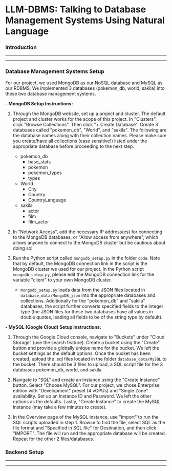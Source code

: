 # LLM-DBMS: Talking to Database Management Systems Using Natural Language

### Introduction

------
------

### Database Management Systems Setup

For our project, we used MongoDB as our NoSQL database and MySQL as our RDBMS. We implemented 3 databases (pokemon_db, world, sakila) into these two database management systems. 

**- MongoDB Setup Instructions:**

1. Through the MongoDB website, set up a project and cluster. The default project and cluster works for the scope of this project. In "Clusters", click "Browse Collections". Then click "+ Create Database". Create 3 databases called "pokemon_db", "World", and "sakila". The following are the database names along with their collection names. Please make sure you create/have all collections (case sensitive!) listed under the appropriate database before proceeding to the next step.
    - pokemon_db
        - base_stats
        - pokemon
        - pokemon_types
        - types
    - World
        - City
        - Country
        - CountryLanguage
    - sakila
        - actor
        - film
        - film_actor
2. In "Network Access", add the necessary IP address(es) for connecting to the MongoDB databases, or "Allow access from anywhere", which allows anyone to connect to the MongoDB cluster but be cautious about doing so!

3. Run the Python script called `mongodb_setup.py` in the folder `code`. Note that by default, the MongoDB connection link in the script is the MongoDB cluster we used for our project. In the Python script `mongodb_setup.py`, please edit the MongoDB connection link for the variable "client" to your own MongoDB cluster.
    - `mongodb_setup.py` loads data from the JSON files located in `database_data/MongoDB_json` into the appropriate databases and collections. Additionally for the "pokemon_db" and "sakila" databases, the script further converts specified fields to the integer type (the JSON files for these two databases have all values in double quotes, leading all fields to be of the string type by default).

**- MySQL (Google Cloud) Setup Instructions:**
1. Through the Google Cloud console, navigate to "Buckets" under "Cloud Storage" (use the search feature). Create a bucket using the "Create" button and provide a globally unique name for the bucket. We left the bucket settings as the default options. Once the bucket has been created, upload the .sql files located in the folder `database_data/MySQL` to the bucket. There should be 3 files to upload, a SQL script file for the 3 databases pokemon_db, world, and sakila.

2. Navigate to "SQL" and create an instance using the "Create Instance" button. Select "Choose MySQL". For our project, we chose Enterprise edition with "Development" preset (4 vCPUs) and "Single Zone" availability. Set up an Instance ID and Password. We left the other options as the defaults. Lastly, "Create Instance" to create the MySQL instance (may take a few minutes to create).

3. In the Overview page of the MySQL instance, use "Import" to run the SQL scripts uploaded in step 1. Browse to find the file, select SQL as the file format and "Specified in SQL file" for Destination, and then click "IMPORT". The file will run and the appropriate database will be created. Repeat for the other 2 files/databases.  


### Backend Setup

----
----
